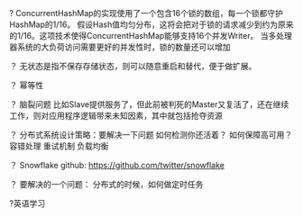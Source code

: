 ?
ConcurrentHashMap的实现使用了一个包含16个锁的数组，每一个锁都守护HashMap的1/16。
假设Hash值均匀分布，这将会把对于锁的请求减少到约为原来的1/16。这项技术使得ConcurrentHashMap能够支持16个并发Writer。
当多处理器系统的大负荷访问需要更好的并发性时，锁的数量还可以增加


？
无状态是指不保存存储状态，则可以随意重启和替代，便于做扩展。

？
幂等性


？
脑裂问题
比如Slave提供服务了，但此前被判死的Master又复活了，还在继续工作，则对应用程序逻辑带来未知因素，其中就包括抢夺资源


？
分布式系统设计策略：要解决一下问题
如何检测你还活着？
如何保障高可用？
容错处理
重试机制
负载均衡


？
Snowflake
github: https://github.com/twitter/snowflake


？
要解决的一个问题： 分布式的时候，如何做定时任务



?英语学习

